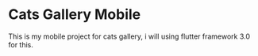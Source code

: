 # Cats Gallery Mobile
This is my mobile project for cats gallery, i will using flutter framework 3.0 for this.
